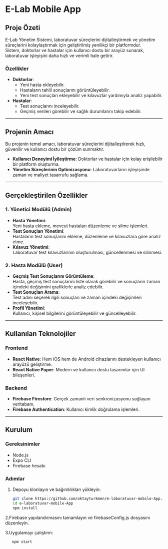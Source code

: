 # **E-Lab Mobile App**

## **Proje Özeti**  
E-Lab Yönetim Sistemi, laboratuvar süreçlerini dijitalleştirmek ve yönetim süreçlerini kolaylaştırmak için geliştirilmiş yenilikçi bir platformdur.  
Sistem, doktorlar ve hastalar için kullanıcı dostu bir arayüz sunarak, laboratuvar işleyişini daha hızlı ve verimli hale getirir.  

### **Özellikler**  
- **Doktorlar**:  
  - Yeni hasta ekleyebilir.  
  - Hastaların tahlil sonuçlarını görüntüleyebilir.  
  - Yeni test sonuçları ekleyebilir ve kılavuzlar yardımıyla analiz yapabilir.  
- **Hastalar**:  
  - Test sonuçlarını inceleyebilir.  
  - Geçmiş verileri görebilir ve sağlık durumlarını takip edebilir.  

---

## **Projenin Amacı**  
Bu projenin temel amacı, laboratuvar süreçlerini dijitalleştirerek hızlı, güvenilir ve kullanıcı dostu bir çözüm sunmaktır.  

- **Kullanıcı Deneyimi İyileştirme**: Doktorlar ve hastalar için kolay erişilebilir bir platform oluşturma.  
- **Yönetim Süreçlerinin Optimizasyonu**: Laboratuvarların işleyişinde zaman ve maliyet tasarrufu sağlama.  

---

## **Gerçekleştirilen Özellikler**  

### **1. Yönetici Modülü (Admin)**  
- **Hasta Yönetimi**:  
  Yeni hasta ekleme, mevcut hastaları düzenleme ve silme işlemleri.  
- **Test Sonuçları Yönetimi**:  
  Hastaların test sonuçlarını ekleme, düzenleme ve kılavuzlara göre analiz etme.  
- **Kılavuz Yönetimi**:  
  Laboratuvar test kılavuzlarının oluşturulması, güncellenmesi ve silinmesi.  

### **2. Hasta Modülü (User)**  
- **Geçmiş Test Sonuçlarını Görüntüleme**:  
  Hasta, geçmiş test sonuçlarını liste olarak görebilir ve sonuçların zaman içindeki değişimini grafiklerle analiz edebilir.  
- **Test Sonuçları Arama**:  
  Test adını seçerek ilgili sonuçları ve zaman içindeki değişimleri inceleyebilir.  
- **Profil Yönetimi**:  
  Kullanıcı, kişisel bilgilerini görüntüleyebilir ve güncelleyebilir.  

---

## **Kullanılan Teknolojiler**  

### **Frontend**  
- **React Native**: Hem iOS hem de Android cihazlarını destekleyen kullanıcı arayüzü geliştirme.  
- **React Native Paper**: Modern ve kullanıcı dostu tasarımlar için UI bileşenleri.  

### **Backend**  
- **Firebase Firestore**: Gerçek zamanlı veri senkronizasyonu sağlayan veritabanı.  
- **Firebase Authentication**: Kullanıcı kimlik doğrulama işlemleri.  

---

## **Kurulum**  

### **Gereksinimler**  
- Node.js  
- Expo CLI  
- Firebase hesabı  

### **Adımlar**  
1. Depoyu klonlayın ve bağımlılıkları yükleyin:  
   ```bash
   git clone https://github.com/oktayturkmen/e-laboratuvar-mobile-App.git
   cd e-laboratuvar-mobile-App
   npm install

2.Firebase yapılandırmasını tamamlayın ve firebaseConfig.js dosyasını düzenleyin.

3.Uygulamayı çalıştırın:
```bash
   npm start


